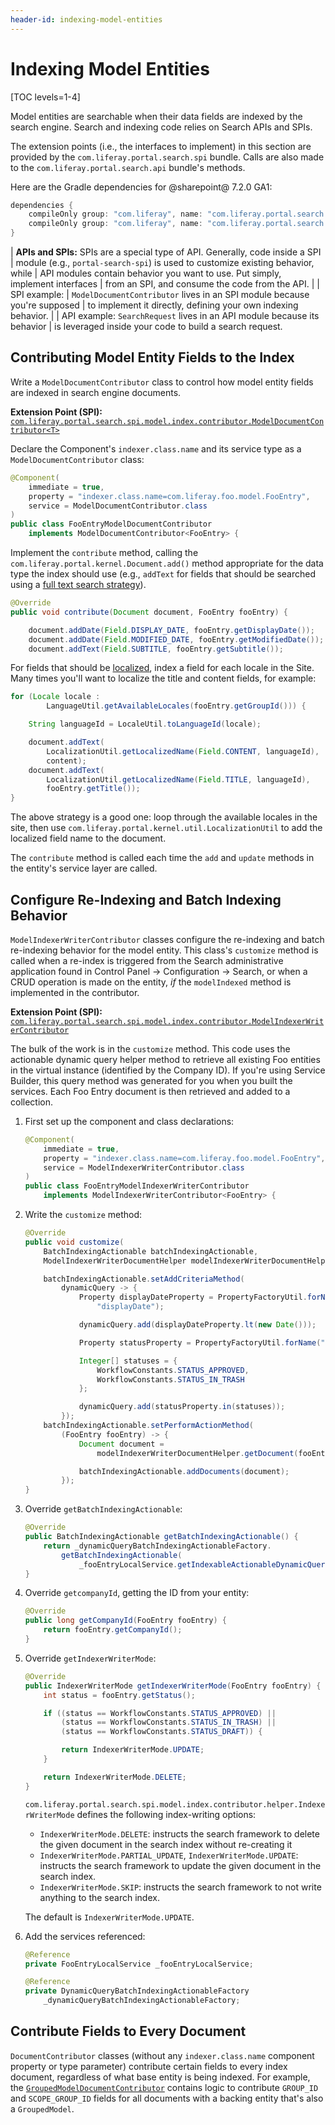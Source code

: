 ```yaml
---
header-id: indexing-model-entities
---
```


# Indexing Model Entities

[TOC levels=1-4]

Model entities are searchable when their data fields are indexed by the search
engine. Search and indexing code relies on Search APIs and SPIs.

The extension points (i.e., the interfaces to implement) in this section are
provided by the `com.liferay.portal.search.spi` bundle. Calls are also made to
the `com.liferay.portal.search.api` bundle's methods.

Here are the Gradle dependencies for @sharepoint@ 7.2.0 GA1:

```groovy
dependencies {
    compileOnly group: "com.liferay", name: "com.liferay.portal.search.spi", version: "3.2.1"
    compileOnly group: "com.liferay", name: "com.liferay.portal.search.api", version: "3.7.0"
}
```

| **APIs and SPIs:** SPIs are a special type of API. Generally, code inside a SPI
| module (e.g., `portal-search-spi`) is used to customize existing behavior, while
| API modules contain behavior you want to use. Put simply, implement interfaces
| from an SPI, and consume the code from the API.
| 
| SPI example:
| `ModelDocumentContributor` lives in an SPI module because you're supposed
| to implement it directly, defining your own indexing behavior.
| 
| API example: `SearchRequest` lives in an API module because its behavior
| is leveraged inside your code to build a search request.

## Contributing Model Entity Fields to the Index

Write a `ModelDocumentContributor` class to control how model entity fields are
indexed in search engine documents.

**Extension Point (SPI):** [`com.liferay.portal.search.spi.model.index.contributor.ModelDocumentContributor<T>`](https://github.com/liferay/liferay-portal/blob/7.2.0-ga1/modules/apps/portal-search/portal-search-spi/src/main/java/com/liferay/portal/search/spi/model/index/contributor/ModelDocumentContributor.java)

Declare the Component's `indexer.class.name` and its service type as a
`ModelDocumentContributor` class:

```java
@Component(
	immediate = true,
	property = "indexer.class.name=com.liferay.foo.model.FooEntry",
	service = ModelDocumentContributor.class
)
public class FooEntryModelDocumentContributor
	implements ModelDocumentContributor<FooEntry> {
```

Implement the `contribute` method, calling the
`com.liferay.portal.kernel.Document.add()` method appropriate for the data type
the index should use (e.g., `addText` for fields that should be searched using a
[full text search strategy](https://www.elastic.co/guide/en/elasticsearch/reference/7.x/text.html)).

```java
@Override
public void contribute(Document document, FooEntry fooEntry) {

    document.addDate(Field.DISPLAY_DATE, fooEntry.getDisplayDate());
    document.addDate(Field.MODIFIED_DATE, fooEntry.getModifiedDate());
    document.addText(Field.SUBTITLE, fooEntry.getSubtitle());
```

For fields that should be
[localized](/docs/7-2/frameworks/-/knowledge_base/f/localization), index a field for
each locale in the Site. Many times you'll want to localize the title and
content fields, for example:

```java
for (Locale locale :
        LanguageUtil.getAvailableLocales(fooEntry.getGroupId())) {

    String languageId = LocaleUtil.toLanguageId(locale);

    document.addText(
        LocalizationUtil.getLocalizedName(Field.CONTENT, languageId),
        content);
    document.addText(
        LocalizationUtil.getLocalizedName(Field.TITLE, languageId),
        fooEntry.getTitle());
}
```

The above strategy is a good one: loop through the available locales in the
site, then use `com.liferay.portal.kernel.util.LocalizationUtil` to add the
localized field name to the document.

The `contribute` method is called each time the `add` and `update` methods in
the entity's service layer are called.

## Configure Re-Indexing and Batch Indexing Behavior

`ModelIndexerWriterContributor` classes configure the re-indexing and batch
re-indexing behavior for the model entity. This class's `customize` method is
called when a re-index is triggered from the Search administrative application
found in Control Panel &rarr; Configuration &rarr; Search, or when a CRUD
operation is made on the entity, _if_ the `modelIndexed` method is implemented
in the contributor.

**Extension Point (SPI):** [`com.liferay.portal.search.spi.model.index.contributor.ModelIndexerWriterContributor`](https://github.com/liferay/liferay-portal/blob/7.2.0-ga1/modules/apps/portal-search/portal-search-spi/src/main/java/com/liferay/portal/search/spi/model/index/contributor/ModelIndexerWriterContributor.java)

The bulk of the work is in the `customize` method. This code uses the
actionable dynamic query helper method to retrieve all existing Foo entities in
the virtual instance (identified by the Company ID). If you're using Service
Builder, this query method was generated for you when you built the services.
Each Foo Entry document is then retrieved and added to a collection.

1.  First set up the component and class declarations:

    ```java
    @Component(
        immediate = true,
        property = "indexer.class.name=com.liferay.foo.model.FooEntry",
        service = ModelIndexerWriterContributor.class
    )
    public class FooEntryModelIndexerWriterContributor
        implements ModelIndexerWriterContributor<FooEntry> {
    ```

2.  Write the `customize` method:

    ```java
    @Override
    public void customize(
        BatchIndexingActionable batchIndexingActionable,
        ModelIndexerWriterDocumentHelper modelIndexerWriterDocumentHelper) {

        batchIndexingActionable.setAddCriteriaMethod(
            dynamicQuery -> {
                Property displayDateProperty = PropertyFactoryUtil.forName(
                    "displayDate");

                dynamicQuery.add(displayDateProperty.lt(new Date()));

                Property statusProperty = PropertyFactoryUtil.forName("status");

                Integer[] statuses = {
                    WorkflowConstants.STATUS_APPROVED,
                    WorkflowConstants.STATUS_IN_TRASH
                };

                dynamicQuery.add(statusProperty.in(statuses));
            });
        batchIndexingActionable.setPerformActionMethod(
            (FooEntry fooEntry) -> {
                Document document =
                    modelIndexerWriterDocumentHelper.getDocument(fooEntry);

                batchIndexingActionable.addDocuments(document);
            });
    }
    ```

3.  Override `getBatchIndexingActionable`:

    ```java
    @Override
    public BatchIndexingActionable getBatchIndexingActionable() {
        return _dynamicQueryBatchIndexingActionableFactory.
            getBatchIndexingActionable(
                _fooEntryLocalService.getIndexableActionableDynamicQuery());
    }
    ```

4.  Override `getcompanyId`, getting the ID from your entity:

    ```java
	@Override
	public long getCompanyId(FooEntry fooEntry) {
		return fooEntry.getCompanyId();
	}
    ```

5.  Override `getIndexerWriterMode`:

    ```java
	@Override
	public IndexerWriterMode getIndexerWriterMode(FooEntry fooEntry) {
		int status = fooEntry.getStatus();

		if ((status == WorkflowConstants.STATUS_APPROVED) ||
			(status == WorkflowConstants.STATUS_IN_TRASH) ||
			(status == WorkflowConstants.STATUS_DRAFT)) {

			return IndexerWriterMode.UPDATE;
		}

		return IndexerWriterMode.DELETE;
	}
    ```

    `com.liferay.portal.search.spi.model.index.contributor.helper.IndexerWriterMode`
    defines the following index-writing options:

    - `IndexerWriterMode.DELETE`: instructs the search framework to delete the
        given document in the search index without re-creating it
    - `IndexerWriterMode.PARTIAL_UPDATE`, `IndexerWriterMode.UPDATE`: instructs the
        search framework to update the given document in the search index.
    - `IndexerWriterMode.SKIP`: instructs the search framework to not write
        anything to the search index.

    The default is `IndexerWriterMode.UPDATE`.

6.  Add the services referenced:

    ```java
	@Reference
	private FooEntryLocalService _fooEntryLocalService;

	@Reference
	private DynamicQueryBatchIndexingActionableFactory
		_dynamicQueryBatchIndexingActionableFactory;
    ```

## Contribute Fields to Every Document

`DocumentContributor` classes (without any `indexer.class.name`  component
property or type parameter) contribute certain fields to every index document,
regardless of what base entity is being indexed. For example, the
[`GroupedModelDocumentContributor`](https://github.com/liferay/liferay-portal/blob/7.2.0-ga1/modules/apps/portal-search/portal-search/src/main/java/com/liferay/portal/search/internal/contributor/document/GroupedModelDocumentContributor.java)
contains logic to contribute `GROUP_ID` and `SCOPE_GROUP_ID` fields for all
documents with a backing entity that's also a `GroupedModel`.
